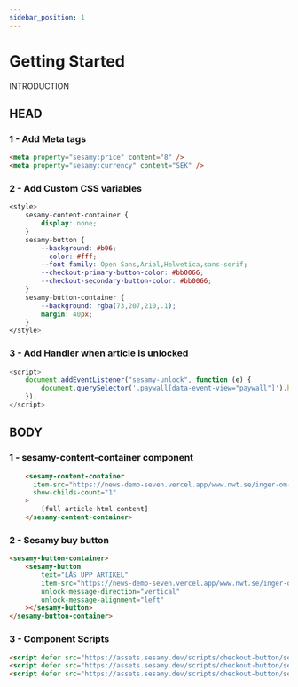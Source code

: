 ```yaml
---
sidebar_position: 1
---
```


# Getting Started

INTRODUCTION

## HEAD

### 1 - Add Meta tags

```html
<meta property="sesamy:price" content="8" />
<meta property="sesamy:currency" content="SEK" />
```

### 2 - Add Custom CSS variables 

```css
<style>
    sesamy-content-container {
        display: none;
    }
    sesamy-button {
        --background: #b06;
        --color: #fff;
        --font-family: Open Sans,Arial,Helvetica,sans-serif;
        --checkout-primary-button-color: #bb0066;
        --checkout-secondary-button-color: #bb0066;
    }
    sesamy-button-container {
        --background: rgba(73,207,210,.1);
        margin: 40px;
    }
</style>
```

### 3 - Add Handler when article is unlocked

```js
<script>
    document.addEventListener("sesamy-unlock", function (e) {
        document.querySelector('.paywall[data-event-view="paywall"]').hidden = true;
    });
</script>
```

## BODY

### 1 - sesamy-content-container component

```html
    <sesamy-content-container 
      item-src="https://news-demo-seven.vercel.app/www.nwt.se/inger-om-vardet-pa-lerintavlorna-det-fanns-inte-i-mitt-huvud-alltsa"
      show-childs-count="1"
    >
        [full article html content]
    </sesamy-content-container>
```

### 2 - Sesamy buy button

```html
<sesamy-button-container>
    <sesamy-button
        text="LÅS UPP ARTIKEL"
        item-src="https://news-demo-seven.vercel.app/www.nwt.se/inger-om-vardet-pa-lerintavlorna-det-fanns-inte-i-mitt-huvud-alltsa"
        unlock-message-direction="vertical"
        unlock-message-alignment="left"
    ></sesamy-button>
</sesamy-button-container>
```

### 3 - Component Scripts

```html
<script defer src="https://assets.sesamy.dev/scripts/checkout-button/sesamy-content-container.min.js"></script>
<script defer src="https://assets.sesamy.dev/scripts/checkout-button/sesamy-button-container.min.js"></script>
<script defer src="https://assets.sesamy.dev/scripts/checkout-button/sesamy-button.min.js"></script>
```